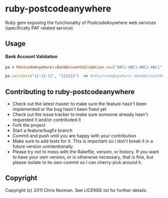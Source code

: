 # ruby-postcodeanywhere

Ruby gem exposing the functionality of PostcodeAnywhere web services (specifically PAF related service)

## Usage

#### Bank Account Validation

```ruby
pa = PostcodeAnywhere::BankAccountValidation.new("ABC1-ABC1-ABC1-ABC1")  => #<PostcodeAnywhere::BankAccountValidation:0x007fad66d7e5b8>

pa.validate("12-12-12", "123123")  => #<PostcodeAnywhere::BankAccountResult:0x007fad6689c1d0 @is_correct=true, @is_direct_debit_capable=true...>
```


## Contributing to ruby-postcodeanywhere
 
* Check out the latest master to make sure the feature hasn't been implemented or the bug hasn't been fixed yet
* Check out the issue tracker to make sure someone already hasn't requested it and/or contributed it
* Fork the project
* Start a feature/bugfix branch
* Commit and push until you are happy with your contribution
* Make sure to add tests for it. This is important so I don't break it in a future version unintentionally.
* Please try not to mess with the Rakefile, version, or history. If you want to have your own version, or is otherwise necessary, that is fine, but please isolate to its own commit so I can cherry-pick around it.

## Copyright

Copyright (c) 2011 Chris Norman. See LICENSE.txt for further details.